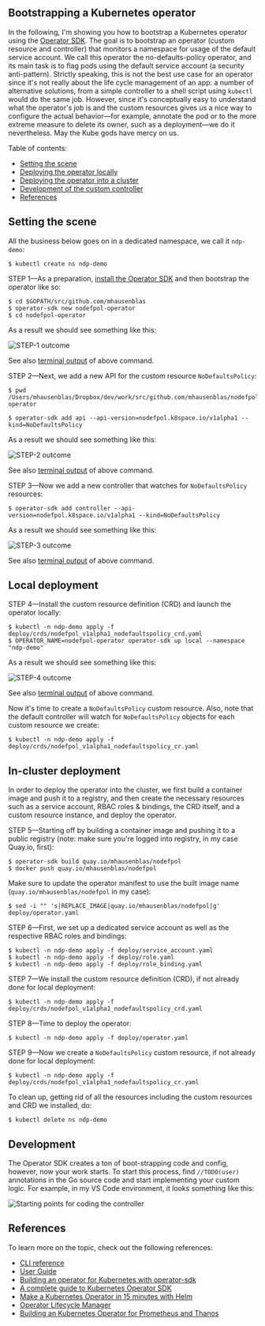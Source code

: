 ## Bootstrapping a Kubernetes operator

In the following, I'm showing you how to bootstrap a Kubernetes operator using the [Operator SDK](https://github.com/operator-framework/operator-sdk).
The goal is to bootstrap an operator (custom resource and controller) that monitors a namespace for usage of the default service account.
We call this operator the no-defaults-policy operator, and its main task is to flag pods using the default service account (a security anti-pattern).
Strictly speaking, this is not the best use case for an operator since it's not really about the life cycle management of an app: a number of alternative solutions, 
from a simple controller to a shell script using `kubectl` would do the same job. However, since it's conceptually easy to understand what the operator's job is and
the custom resources gives us a nice way to configure the actual behavior—for example, annotate the pod or to the more extreme measure to delete its owner, such as a deployment—we do it nevertheless.
May the Kube gods have mercy on us.

Table of contents:

- [Setting the scene](#setting-the-scene)
- [Deploying the operator locally](#local-deployment)
- [Deploying the operator into a cluster](#in-cluster-deployment)
- [Development of the custom controller](#development)
- [References](#references)

## Setting the scene

All the business below goes on in a dedicated namespace, we call it `ndp-demo`:

```
$ kubectl create ns ndp-demo
```

STEP 1—As a preparation, [install the Operator SDK](https://github.com/operator-framework/operator-sdk#prerequisites) and then
bootstrap the operator like so:

```
$ cd $GOPATH/src/github.com/mhausenblas
$ operator-sdk new nodefpol-operator
$ cd nodefpol-operator
```

As a result we should see something like this:

![STEP-1 outcome](img/STEP-1_outputof_new_app-operator.png)

See also [terminal output](STEP-1_outputof_new_app-operator.md) of above command.

STEP 2—Next, we add a new API for the custom resource `NoDefaultsPolicy`:

```
$ pwd
/Users/mhausenblas/Dropbox/dev/work/src/github.com/mhausenblas/nodefpol-operator

$ operator-sdk add api --api-version=nodefpol.k8space.io/v1alpha1 --kind=NoDefaultsPolicy
```

As a result we should see something like this:

![STEP-2 outcome](img/STEP-2_outputof_add_api.png)

See also [terminal output](STEP-2_outputof_add_api.md) of above command.

STEP 3—Now we add a new controller that watches for `NoDefaultsPolicy` resources:

```
$ operator-sdk add controller --api-version=nodefpol.k8space.io/v1alpha1 --kind=NoDefaultsPolicy
```

As a result we should see something like this:

![STEP-3 outcome](img/STEP-3_outputof_add_controller.png)

See also [terminal output](STEP-3_outputof_add_controller.md) of above command.

## Local deployment

STEP 4—Install the custom resource definition (CRD) and launch the operator locally:

```
$ kubectl -n ndp-demo apply -f deploy/crds/nodefpol_v1alpha1_nodefaultspolicy_crd.yaml
$ OPERATOR_NAME=nodefpol-operator operator-sdk up local --namespace "ndp-demo"
```

As a result we should see something like this:

![STEP-4 outcome](img/STEP-4_outputof_operator-sdk-up.png)

See also [terminal output](STEP-4_outputof_operator-sdk-up.md) of above command.

Now it's time to create a `NoDefaultsPolicy` custom resource. Also, note that the default controller will watch for `NoDefaultsPolicy` objects for each custom resource we create:

```
$ kubectl -n ndp-demo apply -f deploy/crds/nodefpol_v1alpha1_nodefaultspolicy_cr.yaml
```

## In-cluster deployment

In order to deploy the operator into the cluster, we first build a container image and push it to a registry,
and then create the necessary resources such as a service account, RBAC roles & bindings, the CRD itself, and a custom resource instance, 
and deploy the operator.

STEP 5—Starting off by building a container image and pushing it to a public registry (note: make sure you're logged into registry, in my case Quay.io, first):

```
$ operator-sdk build quay.io/mhausenblas/nodefpol
$ docker push quay.io/mhausenblas/nodefpol
```

Make sure to update the operator manifest to use the built image name (`quay.io/mhausenblas/nodefpol` in my case):

```
$ sed -i "" 's|REPLACE_IMAGE|quay.io/mhausenblas/nodefpol|g' deploy/operator.yaml
```

STEP 6—First, we set up a dedicated service account as well as the respective RBAC roles and bindings:

```
$ kubectl -n ndp-demo apply -f deploy/service_account.yaml
$ kubectl -n ndp-demo apply -f deploy/role.yaml
$ kubectl -n ndp-demo apply -f deploy/role_binding.yaml
```

STEP 7—We install the custom resource definition (CRD), if not already done for local deployment:

```
$ kubectl -n ndp-demo apply -f deploy/crds/nodefpol_v1alpha1_nodefaultspolicy_crd.yaml
```

STEP 8—Time to deploy the operator:

```
$ kubectl -n ndp-demo apply -f deploy/operator.yaml
```

STEP 9—Now we create a `NoDefaultsPolicy` custom resource, if not already done for local deployment:

```
$ kubectl -n ndp-demo apply -f deploy/crds/nodefpol_v1alpha1_nodefaultspolicy_cr.yaml
```

To clean up, getting rid of all the resources including the custom resources and CRD we installed, do:

```
$ kubectl delete ns ndp-demo
```

## Development

The Operator SDK creates a ton of boot-strapping code and config, however, now your work starts. 
To start this process, find `//TODO(user)` annotations in the Go source code and start implementing your custom logic. 
For example, in my VS Code environment, it looks something like this:

![Starting points for coding the controller](img/custom-controller-dev.png)

## References

To learn more on the topic, check out the following references:

- [CLI reference](https://github.com/operator-framework/operator-sdk/blob/master/doc/sdk-cli-reference.md)
- [User Guide](https://github.com/operator-framework/operator-sdk/blob/master/doc/user-guide.md)
- [Building an operator for Kubernetes with operator-sdk](https://itnext.io/building-an-operator-for-kubernetes-with-operator-sdk-40a029ea056)
- [A complete guide to Kubernetes Operator SDK](https://banzaicloud.com/blog/operator-sdk/)
- [Make a Kubernetes Operator in 15 minutes with Helm](https://blog.openshift.com/make-a-kubernetes-operator-in-15-minutes-with-helm/)
- [Operator Lifecycle Manager](https://itnext.io/wth-is-a-operator-lifecycle-manager-873cf1661b04) 
- [Building an Kubernetes Operator for Prometheus and Thanos](https://robszumski.com/building-an-operator/)

